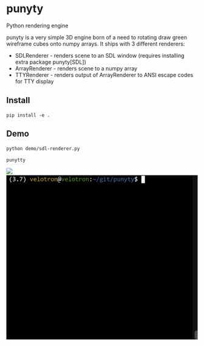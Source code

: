 # punyty
Python rendering engine

punyty is a very simple 3D engine born of a need to rotating
draw green wireframe cubes onto numpy arrays. It ships with 3
different renderers:

 - SDLRenderer - renders scene to an SDL window (requires installing extra package punyty[SDL])
 - ArrayRenderer - renders scene to a numpy array
 - TTYRenderer - renders output of ArrayRenderer to ANSI escape codes for TTY display

## Install

```
pip install -e .
```

## Demo

```
python demo/sdl-renderer.py
```

```
punytty
```

![](https://i.imgur.com/8OKM5L3.png)
![](punytty.gif)
